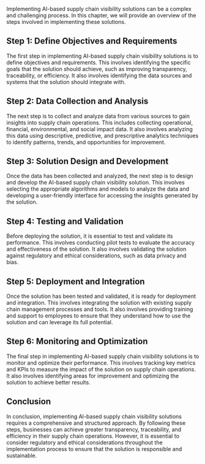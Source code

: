 
Implementing AI-based supply chain visibility solutions can be a complex and challenging process. In this chapter, we will provide an overview of the steps involved in implementing these solutions.

Step 1: Define Objectives and Requirements
------------------------------------------

The first step in implementing AI-based supply chain visibility solutions is to define objectives and requirements. This involves identifying the specific goals that the solution should achieve, such as improving transparency, traceability, or efficiency. It also involves identifying the data sources and systems that the solution should integrate with.

Step 2: Data Collection and Analysis
------------------------------------

The next step is to collect and analyze data from various sources to gain insights into supply chain operations. This includes collecting operational, financial, environmental, and social impact data. It also involves analyzing this data using descriptive, predictive, and prescriptive analytics techniques to identify patterns, trends, and opportunities for improvement.

Step 3: Solution Design and Development
---------------------------------------

Once the data has been collected and analyzed, the next step is to design and develop the AI-based supply chain visibility solution. This involves selecting the appropriate algorithms and models to analyze the data and developing a user-friendly interface for accessing the insights generated by the solution.

Step 4: Testing and Validation
------------------------------

Before deploying the solution, it is essential to test and validate its performance. This involves conducting pilot tests to evaluate the accuracy and effectiveness of the solution. It also involves validating the solution against regulatory and ethical considerations, such as data privacy and bias.

Step 5: Deployment and Integration
----------------------------------

Once the solution has been tested and validated, it is ready for deployment and integration. This involves integrating the solution with existing supply chain management processes and tools. It also involves providing training and support to employees to ensure that they understand how to use the solution and can leverage its full potential.

Step 6: Monitoring and Optimization
-----------------------------------

The final step in implementing AI-based supply chain visibility solutions is to monitor and optimize their performance. This involves tracking key metrics and KPIs to measure the impact of the solution on supply chain operations. It also involves identifying areas for improvement and optimizing the solution to achieve better results.

Conclusion
----------

In conclusion, implementing AI-based supply chain visibility solutions requires a comprehensive and structured approach. By following these steps, businesses can achieve greater transparency, traceability, and efficiency in their supply chain operations. However, it is essential to consider regulatory and ethical considerations throughout the implementation process to ensure that the solution is responsible and sustainable.
